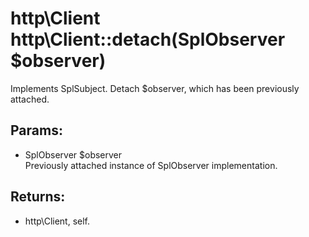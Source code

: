 # http\Client http\Client::detach(SplObserver $observer)

Implements SplSubject. Detach $observer, which has been previously attached.

## Params:

* SplObserver $observer  
  Previously attached instance of SplObserver implementation.

## Returns:

* http\Client, self.
